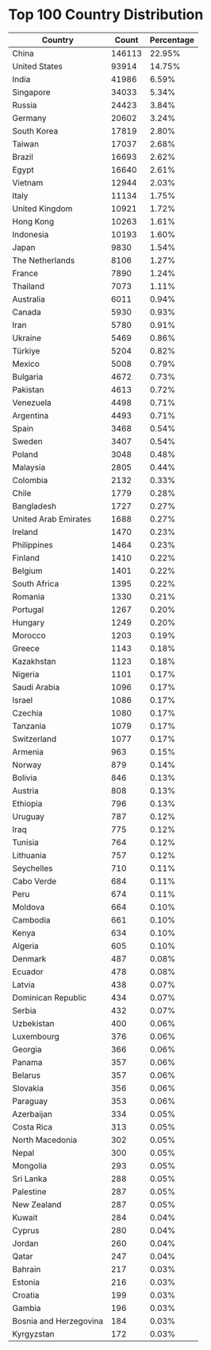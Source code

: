 # Top 100 Country Distribution
| Country | Count | Percentage |
|----|----|----|
| China | 146113 | 22.95% |
| United States | 93914 | 14.75% |
| India | 41986 | 6.59% |
| Singapore | 34033 | 5.34% |
| Russia | 24423 | 3.84% |
| Germany | 20602 | 3.24% |
| South Korea | 17819 | 2.80% |
| Taiwan | 17037 | 2.68% |
| Brazil | 16693 | 2.62% |
| Egypt | 16640 | 2.61% |
| Vietnam | 12944 | 2.03% |
| Italy | 11134 | 1.75% |
| United Kingdom | 10921 | 1.72% |
| Hong Kong | 10263 | 1.61% |
| Indonesia | 10193 | 1.60% |
| Japan | 9830 | 1.54% |
| The Netherlands | 8106 | 1.27% |
| France | 7890 | 1.24% |
| Thailand | 7073 | 1.11% |
| Australia | 6011 | 0.94% |
| Canada | 5930 | 0.93% |
| Iran | 5780 | 0.91% |
| Ukraine | 5469 | 0.86% |
| Türkiye | 5204 | 0.82% |
| Mexico | 5008 | 0.79% |
| Bulgaria | 4672 | 0.73% |
| Pakistan | 4613 | 0.72% |
| Venezuela | 4498 | 0.71% |
| Argentina | 4493 | 0.71% |
| Spain | 3468 | 0.54% |
| Sweden | 3407 | 0.54% |
| Poland | 3048 | 0.48% |
| Malaysia | 2805 | 0.44% |
| Colombia | 2132 | 0.33% |
| Chile | 1779 | 0.28% |
| Bangladesh | 1727 | 0.27% |
| United Arab Emirates | 1688 | 0.27% |
| Ireland | 1470 | 0.23% |
| Philippines | 1464 | 0.23% |
| Finland | 1410 | 0.22% |
| Belgium | 1401 | 0.22% |
| South Africa | 1395 | 0.22% |
| Romania | 1330 | 0.21% |
| Portugal | 1267 | 0.20% |
| Hungary | 1249 | 0.20% |
| Morocco | 1203 | 0.19% |
| Greece | 1143 | 0.18% |
| Kazakhstan | 1123 | 0.18% |
| Nigeria | 1101 | 0.17% |
| Saudi Arabia | 1096 | 0.17% |
| Israel | 1086 | 0.17% |
| Czechia | 1080 | 0.17% |
| Tanzania | 1079 | 0.17% |
| Switzerland | 1077 | 0.17% |
| Armenia | 963 | 0.15% |
| Norway | 879 | 0.14% |
| Bolivia | 846 | 0.13% |
| Austria | 808 | 0.13% |
| Ethiopia | 796 | 0.13% |
| Uruguay | 787 | 0.12% |
| Iraq | 775 | 0.12% |
| Tunisia | 764 | 0.12% |
| Lithuania | 757 | 0.12% |
| Seychelles | 710 | 0.11% |
| Cabo Verde | 684 | 0.11% |
| Peru | 674 | 0.11% |
| Moldova | 664 | 0.10% |
| Cambodia | 661 | 0.10% |
| Kenya | 634 | 0.10% |
| Algeria | 605 | 0.10% |
| Denmark | 487 | 0.08% |
| Ecuador | 478 | 0.08% |
| Latvia | 438 | 0.07% |
| Dominican Republic | 434 | 0.07% |
| Serbia | 432 | 0.07% |
| Uzbekistan | 400 | 0.06% |
| Luxembourg | 376 | 0.06% |
| Georgia | 366 | 0.06% |
| Panama | 357 | 0.06% |
| Belarus | 357 | 0.06% |
| Slovakia | 356 | 0.06% |
| Paraguay | 353 | 0.06% |
| Azerbaijan | 334 | 0.05% |
| Costa Rica | 313 | 0.05% |
| North Macedonia | 302 | 0.05% |
| Nepal | 300 | 0.05% |
| Mongolia | 293 | 0.05% |
| Sri Lanka | 288 | 0.05% |
| Palestine | 287 | 0.05% |
| New Zealand | 287 | 0.05% |
| Kuwait | 284 | 0.04% |
| Cyprus | 280 | 0.04% |
| Jordan | 260 | 0.04% |
| Qatar | 247 | 0.04% |
| Bahrain | 217 | 0.03% |
| Estonia | 216 | 0.03% |
| Croatia | 199 | 0.03% |
| Gambia | 196 | 0.03% |
| Bosnia and Herzegovina | 184 | 0.03% |
| Kyrgyzstan | 172 | 0.03% |
